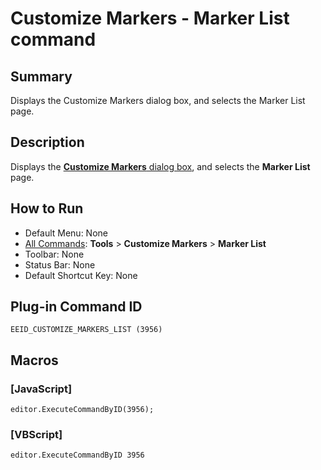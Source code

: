 # Customize Markers - Marker List command

## Summary

Displays the Customize Markers dialog box, and selects the Marker List page.

## Description

Displays the [**Customize Markers** dialog box](../../dlg/customize_markers/index), and selects the **Marker List** page.

## How to Run

- Default Menu: None
- [All Commands](all_commands): **Tools** >
**Customize Markers** \> **Marker List**
- Toolbar: None
- Status Bar: None
- Default Shortcut Key: None

## Plug-in Command ID

```
EEID_CUSTOMIZE_MARKERS_LIST (3956)```

## Macros

### \[JavaScript\]

```
editor.ExecuteCommandByID(3956);
```

### \[VBScript\]

```
editor.ExecuteCommandByID 3956
```
